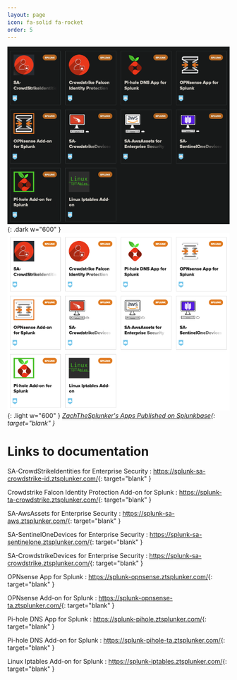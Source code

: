 ```yaml
---
layout: page
icon: fa-solid fa-rocket
order: 5
---
```


![Splunkbase Apps](/assets/img/apps/apps-dark.png){: .dark w="600" }
![Splunkbase Apps](/assets/img/apps/apps-light.png){: .light w="600" }
_[ZachTheSplunker's Apps Published on Splunkbase](https://classic.splunkbase.splunk.com/apps/#/product/all/author/zacharychristensen){: target="blank" }_

# Links to documentation

SA-CrowdStrikeIdentities for Enterprise Security
: <https://splunk-sa-crowdstrike-id.ztsplunker.com/>{: target="blank" }

Crowdstrike Falcon Identity Protection Add-on for Splunk
: <https://splunk-ta-crowdstrike.ztsplunker.com/>{: target="blank" }

SA-AwsAssets for Enterprise Security
: <https://splunk-sa-aws.ztsplunker.com/>{: target="blank" }

SA-SentinelOneDevices for Enterprise Security
: <https://splunk-sa-sentinelone.ztsplunker.com/>{: target="blank" }

SA-CrowdstrikeDevices for Enterprise Security
: <https://splunk-sa-crowdstrike.ztsplunker.com/>{: target="blank" }

OPNsense App for Splunk
: <https://splunk-opnsense.ztsplunker.com/>{: target="blank" }

OPNsense Add-on for Splunk
: <https://splunk-opnsense-ta.ztsplunker.com/>{: target="blank" }

Pi-hole DNS App for Splunk
: <https://splunk-pihole.ztsplunker.com/>{: target="blank" }

Pi-hole DNS Add-on for Splunk
: <https://splunk-pihole-ta.ztsplunker.com/>{: target="blank" }

Linux Iptables Add-on for Splunk
: <https://splunk-iptables.ztsplunker.com/>{: target="blank" }
